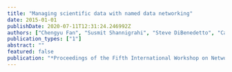 ```yaml
---
title: "Managing scientific data with named data networking"
date: 2015-01-01
publishDate: 2020-07-11T12:31:24.246992Z
authors: ["Chengyu Fan", "Susmit Shannigrahi", "Steve DiBenedetto", "Catherine Olschanowsky", "Christos Papadopoulos", "Harvey Newman"]
publication_types: ["1"]
abstract: ""
featured: false
publication: "*Proceedings of the Fifth International Workshop on Network-Aware Data Management*"
---
```



